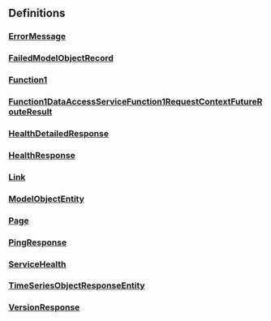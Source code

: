 
<a name="definitions"></a>
## Definitions

<a name="ref-errormessage"></a>
### [ErrorMessage](definitions/ErrorMessage.md#errormessage)

<a name="ref-failedmodelobjectrecord"></a>
### [FailedModelObjectRecord](definitions/FailedModelObjectRecord.md#failedmodelobjectrecord)

<a name="ref-function1"></a>
### [Function1](definitions/Function1.md#function1)

<a name="ref-function1dataaccessservicefunction1requestcontextfuturerouteresult"></a>
### [Function1DataAccessServiceFunction1RequestContextFutureRouteResult](definitions/Function1DataAccessServiceFunction1RequestContextFutureRouteResult.md#function1dataaccessservicefunction1requestcontextfuturerouteresult)

<a name="ref-healthdetailedresponse"></a>
### [HealthDetailedResponse](definitions/HealthDetailedResponse.md#healthdetailedresponse)

<a name="ref-healthresponse"></a>
### [HealthResponse](definitions/HealthResponse.md#healthresponse)

<a name="ref-link"></a>
### [Link](definitions/Link.md#link)

<a name="ref-modelobjectentity"></a>
### [ModelObjectEntity](definitions/ModelObjectEntity.md#modelobjectentity)

<a name="ref-page"></a>
### [Page](definitions/Page.md#page)

<a name="ref-pingresponse"></a>
### [PingResponse](definitions/PingResponse.md#pingresponse)

<a name="ref-servicehealth"></a>
### [ServiceHealth](definitions/ServiceHealth.md#servicehealth)

<a name="ref-timeseriesobjectresponseentity"></a>
### [TimeSeriesObjectResponseEntity](definitions/TimeSeriesObjectResponseEntity.md#timeseriesobjectresponseentity)

<a name="ref-versionresponse"></a>
### [VersionResponse](definitions/VersionResponse.md#versionresponse)


